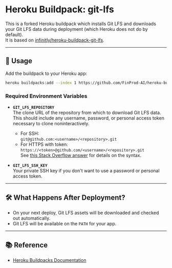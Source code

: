 # Heroku Buildpack: git-lfs

This is a forked Heroku buildpack which installs Git LFS and downloads your Git LFS data during deployment (which Heroku does not do by default).  
It is based on [infinitly/heroku-buildpack-git-lfs](https://github.com/infinitly/heroku-buildpack-git-lfs).

---

## 🚀 Usage

Add the buildpack to your Heroku app:

```sh
heroku buildpacks:add --index 1 https://github.com/FinProd-AI/heroku-buildpack-git-lfs
```

### Required Environment Variables

- **`GIT_LFS_REPOSITORY`**  
  The clone URL of the repository from which to download Git LFS data.  
  This should include any username, password, or personal access token necessary to clone noninteractively.  
  - For SSH:  
    `git@github.com:<username>/<repository>.git`
  - For HTTPS with token:  
    `https://<token>@github.com/<username>/<repository>.git`  
  See [this Stack Overflow answer](https://stackoverflow.com/a/50193010/3538165) for details on the syntax.

- **`GIT_LFS_SSH_KEY`**  
  Your private SSH key if you don't want to use a password or personal access token.

---

## 🛠️ What Happens After Deployment?

- On your next deploy, Git LFS assets will be downloaded and checked out automatically.
- Git LFS will be available on the `PATH` for your app.

---

## 📚 Reference

- [Heroku Buildpacks Documentation](https://devcenter.heroku.com/articles/buildpacks)
